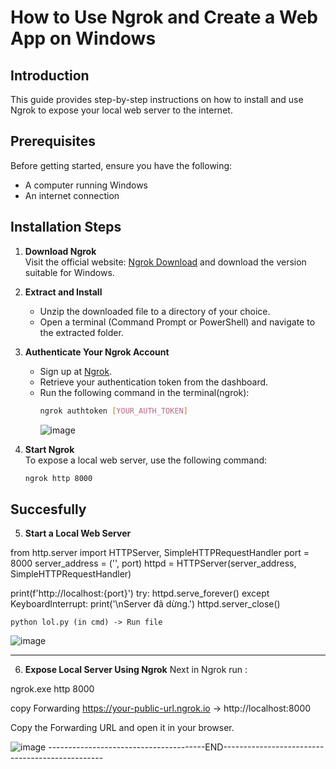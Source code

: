# How to Use Ngrok and Create a Web App on Windows

## Introduction
This guide provides step-by-step instructions on how to install and use Ngrok to expose your local web server to the internet.

## Prerequisites
Before getting started, ensure you have the following:
- A computer running Windows
- An internet connection

## Installation Steps

1. **Download Ngrok**  
   Visit the official website: [Ngrok Download](https://ngrok.com/) and download the version suitable for Windows.

2. **Extract and Install**  
   - Unzip the downloaded file to a directory of your choice.
   - Open a terminal (Command Prompt or PowerShell) and navigate to the extracted folder.

3. **Authenticate Your Ngrok Account**  
   - Sign up at [Ngrok](https://dashboard.ngrok.com/signup).
   - Retrieve your authentication token from the dashboard.
   - Run the following command in the terminal(ngrok):
     ```sh
     ngrok authtoken [YOUR_AUTH_TOKEN]
     ```
     ![image](https://github.com/user-attachments/assets/a382806f-0220-4ef4-b726-0f72df296d69)

   
4. **Start Ngrok**  
   To expose a local web server, use the following command:
   ```sh
   ngrok http 8000
Succesfully
   ---------------------------------------------------------------------------------------
5. **Start a Local Web Server**

from http.server import HTTPServer, SimpleHTTPRequestHandler
port = 8000
server_address = ('', port)
httpd = HTTPServer(server_address, SimpleHTTPRequestHandler)

print(f'http://localhost:{port}')
try:
    httpd.serve_forever()
except KeyboardInterrupt:
    print('\nServer đã dừng.')
    httpd.server_close()

    python lol.py (in cmd) -> Run file
  ![image](https://github.com/user-attachments/assets/b18c8f7f-789d-4e16-9501-26cb3b9add41)

    
------------------------------------------------------------------------------------------
6. **Expose Local Server Using Ngrok**
Next in Ngrok run :

ngrok.exe http 8000

copy Forwarding   https://your-public-url.ngrok.io -> http://localhost:8000

Copy the Forwarding URL and open it in your browser.

![image](https://github.com/user-attachments/assets/a54398c9-48da-4ffd-86bb-e1a235c12afc)
---------------------------------------END------------------------------------------------

